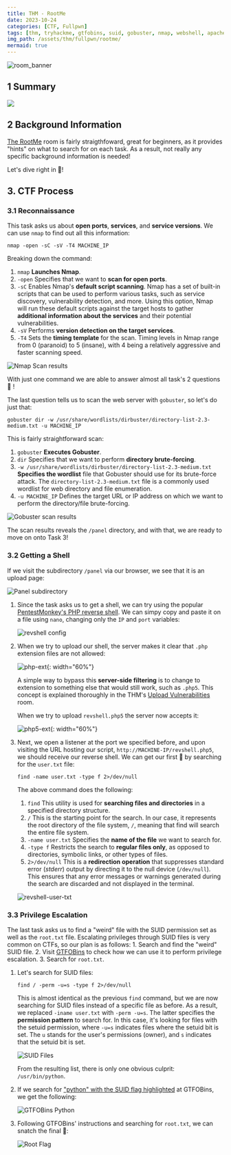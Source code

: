 ```yaml
---
title: THM - RootMe
date: 2023-10-24
categories: [CTF, Fullpwn]
tags: [thm, tryhackme, gtfobins, suid, gobuster, nmap, webshell, apache]
img_path: /assets/thm/fullpwn/rootme/
mermaid: true
---
```


![room_banner](room-banner.png)

## 1 Summary

[![](https://mermaid.ink/img/pako:eNptkU1OwzAQRq9imU0qtZC1F0iU8CeBqBpYNSyceJxadexobANR04uwYc3tOAJOW6BIeGX5ffrmabymlRVAGZXavlRLjp7czgtD4jlbXJjQAHKvrHlijJU6wA5NF3kohUKovMWOkZOWG9B_M-dJModnQAckX4LWpChMcIDH_tWTz_e3j9Eo5hHELp4lCVrr_6F7GzKZnPam4e1QVNsyOA_YT_dCkdp-BsaD83fWrKAjs-sZGQy-BXbJsmu5c8rUJLpEvYlTAohUOrbF1_58b78dlz_eZG6Yd_VweT9VxvXZgAenSseaDCSJjsR5tCtgRzJND0iNAOaHpfKQDXv6RamkYxpX3XAl4l-st0OoX0IDBWXxKjiuClqYTczx4G3emYoyjwHGNLSCe8gUr5E3lEmuHWy-AFrKoPc?type=png)](https://mermaid.live/edit#pako:eNptkU1OwzAQRq9imU0qtZC1F0iU8CeBqBpYNSyceJxadexobANR04uwYc3tOAJOW6BIeGX5ffrmabymlRVAGZXavlRLjp7czgtD4jlbXJjQAHKvrHlijJU6wA5NF3kohUKovMWOkZOWG9B_M-dJModnQAckX4LWpChMcIDH_tWTz_e3j9Eo5hHELp4lCVrr_6F7GzKZnPam4e1QVNsyOA_YT_dCkdp-BsaD83fWrKAjs-sZGQy-BXbJsmu5c8rUJLpEvYlTAohUOrbF1_58b78dlz_eZG6Yd_VweT9VxvXZgAenSseaDCSJjsR5tCtgRzJND0iNAOaHpfKQDXv6RamkYxpX3XAl4l-st0OoX0IDBWXxKjiuClqYTczx4G3emYoyjwHGNLSCe8gUr5E3lEmuHWy-AFrKoPc)

## 2 Background Information

[The RootMe](https://tryhackme.com/room/rrootme) room is fairly straigthfoward, great for beginners, as it provides "hints" on what to search for on each task. As a result, not really any specific background information is needed!

Let's dive right in 🏃!

## 3. CTF Process

### 3.1 Reconnaissance

This task asks us about **open ports**, **services**, and **service versions**. We can use `nmap` to find out all this information:

```shell
nmap -open -sC -sV -T4 MACHINE_IP
```

Breaking down the command:
1. `nmap` **Launches Nmap**.
2. `-open` Specifies that we want to **scan for open ports**.
3. `-sC` Enables Nmap's **default script scanning**. Nmap has a set of built-in scripts that can be used to perform various tasks, such as service discovery, vulnerability detection, and more. Using this option, Nmap will run these default scripts against the target hosts to gather **additional information about the services** and their potential vulnerabilities.
4. `-sV` Performs **version detection on the target services**.
5. `-T4` Sets the **timing template** for the scan. Timing levels in Nmap range from 0 (paranoid) to 5 (insane), with 4 being a relatively aggressive and faster scanning speed.

![Nmap Scan results](nmap-scan.png)

With just one command we are able to answer almost all task's 2 questions 🍻 !

The last question tells us to scan the web server with `gobuster`, so let's do just that:

```shell
gobuster dir -w /usr/share/wordlists/dirbuster/directory-list-2.3-medium.txt -u MACHINE_IP
```

This is fairly straightforward scan:
1. `gobuster` **Executes Gobuster**.
2. `dir` Specifies that we want to perform **directory brute-forcing**.
3. `-w /usr/share/wordlists/dirbuster/directory-list-2.3-medium.txt` **Specifies the wordlist** file that Gobuster should use for its brute-force attack. The `directory-list-2.3-medium.txt` file is a commonly used wordlist for web directory and file enumeration.
4. `-u MACHINE_IP` Defines the target URL or IP address on which we want to perform the directory/file brute-forcing.

![Gobuster scan results](gobuster-scan.png)

The scan results reveals the `/panel` directory, and with that, we are ready to move on onto Task 3!

### 3.2 Getting a Shell

If we visit the subdirectory `/panel` via our browser, we see that it is an upload page:

![Panel subdirectory](panel-dir.png)

1. Since the task asks us to get a shell, we can try using the popular [PentestMonkey's PHP reverse shell](https://raw.githubusercontent.com/pentestmonkey/php-reverse-shell/master/php-reverse-shell.php). We can simpy copy and paste it on a file using `nano`, changing only the `IP` and `port` variables:

    ![revshell config](revshell.jpg)

2. When we try to upload our shell, the server makes it clear that `.php` extension files are not allowed:

    ![php-ext](php-ext.png){: width="60%"}

    A simple way to bypass this **server-side filtering** is to change to extension to something else that would still work, such as `.php5`. This concept is explained thoroughly in the THM's [Upload Vulnerabilities](https://tryhackme.com/room/uploadvulns) room.

    When we try to upload `revshell.php5` the server now accepts it:

    ![php5-ext](php5-ext.png){: width="60%"}

3. Next, we open a listener at the port we specified before, and upon visiting the URL hosting our script, `http://MACHINE-IP/revshell.php5`, we should receive our reverse shell. We can get our first 🚩 by searching for the `user.txt` file:

    ```shell
    find -name user.txt -type f 2>/dev/null
    ```

    The above command does the following:
    1.  `find` This utility is used for **searching files and directories** in a specified directory structure.
    2. `/` This is the starting point for the search. In our case, it represents the root directory of the file system, `/`, meaning that find will search the entire file system.
    3. `-name user.txt` Specifies the **name of the file** we want to search for.
    4. `-type f` Restricts the search to **regular files only**, as opposed to directories, symbolic links, or other types of files.
    5. `2>/dev/null` This is a **redirection operation** that suppresses standard error (*stderr*) output by directing it to the null device (`/dev/null`). This ensures that any error messages or warnings generated during the search are discarded and not displayed in the terminal.

    ![revshell-user-txt](user-txt.jpg)

### 3.3 Privilege Escalation

The last task asks us to find a "weird" file with the SUID permission set as well as the `root.txt` file. Escalating privileges through SUID files is very common on CTFs, so our plan is as follows:
    1. Search and find the "weird" SUID file.
    2. Visit [GTFOBins](https://gtfobins.github.io/) to check how we can use it to perform privilege escalation.
    3. Search for `root.txt`.

1. Let's search for SUID files:

    ```shell
    find / -perm -u=s -type f 2>/dev/null
    ```

    This is almost identical as the previous `find` command, but we are now searching for SUID files instead of a specific file as before. As a result, we replaced `-iname user.txt` with `-perm -u=s`. The latter specifies the **permission pattern** to search for. In this case, it's looking for files with the setuid permission, where `-u=s` indicates files where the setuid bit is set. The `u` stands for the user's permissions (owner), and `s` indicates that the setuid bit is set.

    ![SUID Files](python-suid.png)

    From the resulting list, there is only one obvious culprit: `/usr/bin/python`.

2. If we search for ["python" with the SUID flag highlighted](https://gtfobins.github.io/gtfobins/python/#suid) at GTFOBins, we get the following:

    ![GTFOBins Python](gtfobins-python-suid.png)

3. Following GTFOBins' instructions and searching for `root.txt`, we can snatch the final 🚩:

    ![Root Flag](root-txt.jpg)